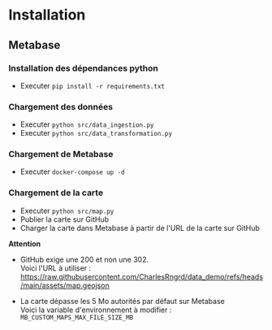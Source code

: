 # Installation

## Metabase

### Installation des dépendances python

- Executer `pip install -r requirements.txt`

### Chargement des données

- Executer `python src/data_ingestion.py`
- Executer `python src/data_transformation.py`

### Chargement de Metabase

- Executer `docker-compose up -d`

### Chargement de la carte

- Executer `python src/map.py`
- Publier la carte sur GitHub
- Charger la carte dans Metabase à partir de l'URL de la carte sur GitHub

**Attention**

- GitHub exige une 200 et non une 302.<br>
Voici l'URL à utiliser : https://raw.githubusercontent.com/CharlesRngrd/data_demo/refs/heads/main/assets/map.geojson

- La carte dépasse les 5 Mo autorités par défaut sur Metabase<br>
Voici la variable d'environnement à modifier : `MB_CUSTOM_MAPS_MAX_FILE_SIZE_MB`

